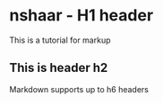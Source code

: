 # nshaar - H1 header
This is a tutorial for markup

## This is header h2
Markdown supports up to h6 headers
